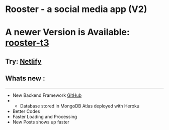 # Rooster - a social media app (V2)

# A newer Version is Available: [rooster-t3](https://github.com/HaziqSabtu/rooster-typescript)
## Try: [Netlify](https://rooster-react.netlify.app)
## Whats new :
***
* New Backend Framework [GitHub](https://github.com/HaziqSabtu/Typescript-Express-Backend-)
* * Database stored in MongoDB Atlas deployed with Heroku
* Better Codes
* Faster Loading and Processing
* New Posts shows up faster
